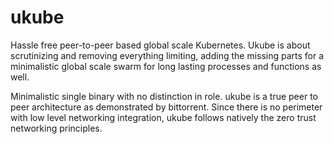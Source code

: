 # ukube
Hassle free peer-to-peer based global scale Kubernetes. Ukube is about scrutinizing and removing everything limiting, adding  the missing parts for a minimalistic global scale swarm for long lasting processes and functions as well. 

Minimalistic single binary with no distinction in role. ukube is a true peer to peer architecture as demonstrated by bittorrent. Since there is no perimeter with low level networking integration, ukube follows natively the zero trust networking principles.
